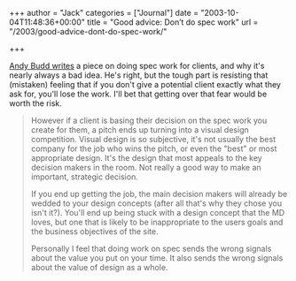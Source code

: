 +++
author = "Jack"
categories = ["Journal"]
date = "2003-10-04T11:48:36+00:00"
title = "Good advice: Don’t do spec work"
url = "/2003/good-advice-dont-do-spec-work/"

+++

[Andy Budd writes][1] a piece on doing spec work for clients, and why it's nearly always a bad idea. He's right, but the tough part is resisting that (mistaken) feeling that if you don't give a potential client exactly what they ask for, you'll lose the work. I'll bet that getting over that fear would be worth the risk.



> However if a client is basing their decision on the spec work you create for them, a pitch ends up turning into a visual design competition. Visual design is so subjective, it's not usually the best company for the job who wins the pitch, or even the "best" or most appropriate design. It's the design that most appeals to the key decision makers in the room. Not really a good way to make an important, strategic decision. 
> 
> If you end up getting the job, the main decision makers will already be wedded to your design concepts (after all that's why they chose you isn't it?). You'll end up being stuck with a design concept that the MD loves, but one that is likely to be inappropriate to the users goals and the business objectives of the site.
> 
> Personally I feel that doing work on spec sends the wrong signals about the value you put on your time. It also sends the wrong signals about the value of design as a whole.

  
>

 [1]: http://www.andybudd.com/blog/archives/000079.html "Doing Work On Spec"